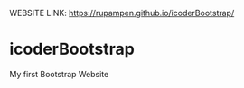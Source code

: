 WEBSITE LINK: 
https://rupampen.github.io/icoderBootstrap/

# icoderBootstrap
My first Bootstrap Website
